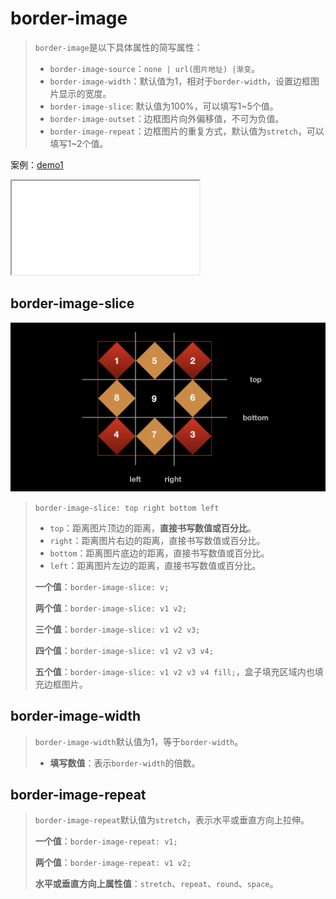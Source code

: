 # border-image

> `border-image`是以下具体属性的简写属性：
>
> - `border-image-source`：`none | url(图片地址) |渐变`。
> - `border-image-width`：默认值为1，相对于`border-width`，设置边框图片显示的宽度。
> - `border-image-slice`: 默认值为100%，可以填写1~5个值。
> - `border-image-outset`：边框图片向外偏移值，不可为负值。
> - `border-image-repeat`：边框图片的重复方式，默认值为`stretch`，可以填写1~2个值。
>

案例：[demo1](./assets/source/borderImage/demo1.html)

<iframe src="./assets/source/borderImage/demo1.html"></iframe>

## border-image-slice

![border-image-slice](./assets/images/border-image-slice.webp)

> `border-image-slice: top right bottom left`
>
> - `top`：距离图片顶边的距离，**直接书写数值或百分比**。
> - `right`：距离图片右边的距离，直接书写数值或百分比。
> - `bottom`：距离图片底边的距离，直接书写数值或百分比。
> - `left`：距离图片左边的距离，直接书写数值或百分比。
>
> **一个值**：`border-image-slice: v;`
>
> **两个值**：`border-image-slice: v1 v2;`
>
> **三个值**：`border-image-slice: v1 v2 v3;`
>
> **四个值**：`border-image-slice: v1 v2 v3 v4;`
>
> **五个值**：`border-image-slice: v1 v2 v3 v4 fill;`，盒子填充区域内也填充边框图片。



## border-image-width

> `border-image-width`默认值为1，等于`border-width`。
>
> - **填写数值**：表示`border-width`的倍数。



## border-image-repeat

> `border-image-repeat`默认值为`stretch`，表示水平或垂直方向上拉伸。
>
> **一个值**：`border-image-repeat: v1;`
>
> **两个值**：`border-image-repeat: v1 v2;`
>
> **水平或垂直方向上属性值**：`stretch`、`repeat`、`round`、`space`。







